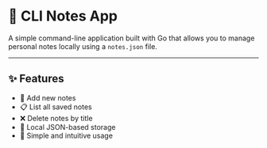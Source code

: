 # 📝 CLI Notes App

A simple command-line application built with Go that allows you to manage personal notes locally using a `notes.json` file.

---

## ✨ Features

- 📌 Add new notes
- 📋 List all saved notes
- ❌ Delete notes by title
- 💾 Local JSON-based storage
- 🧠 Simple and intuitive usage
